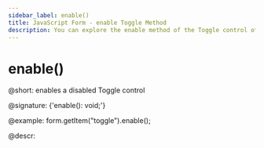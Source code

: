```yaml
---
sidebar_label: enable()
title: JavaScript Form - enable Toggle Method 
description: You can explore the enable method of the Toggle control of Form in the documentation of the DHTMLX JavaScript UI library. Browse developer guides and API reference, try out code examples and live demos, and download a free 30-day evaluation version of DHTMLX Suite.
---
```


#  enable()

@short: enables a disabled Toggle control

@signature: {'enable(): void;'}

@example:
form.getItem("toggle").enable();

@descr:
